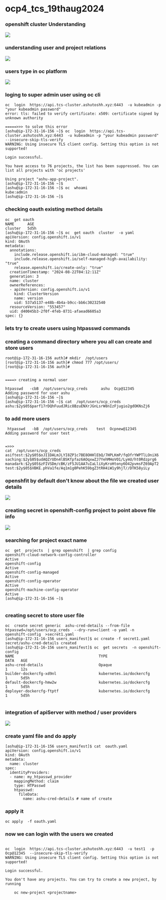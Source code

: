 # ocp4_tcs_19thaug2024

### openshift cluster Understanding 

<img src="oc.png">

### understanding user and project relations 

<img src="user1.png">

### users type in oc platform 

<img src="user2.png">


### loging to super admin user using oc cli 

```
oc  login  https://api.tcs-cluster.ashutoshh.xyz:6443  -u kubeadmin -p "your kubeadmin password"  
error: tls: failed to verify certificate: x509: certificate signed by unknown authority

=====>>> to solve this error 
[ashu@ip-172-31-16-156 ~]$ oc  login  https://api.tcs-cluster.ashutoshh.xyz:6443  -u kubeadmin -p "your kubeadmin password"  --insecure-skip-tls-verify
WARNING: Using insecure TLS client config. Setting this option is not supported!

Login successful.

You have access to 76 projects, the list has been suppressed. You can list all projects with 'oc projects'

Using project "ashu-app-project".
[ashu@ip-172-31-16-156 ~]$ 
[ashu@ip-172-31-16-156 ~]$ oc  whoami
kube:admin
[ashu@ip-172-31-16-156 ~]$ 

```

### checking oauth existing method details 

```
oc  get oauth
NAME      AGE
cluster   5d5h
[ashu@ip-172-31-16-156 ~]$ oc  get oauth  cluster  -o yaml 
apiVersion: config.openshift.io/v1
kind: OAuth
metadata:
  annotations:
    include.release.openshift.io/ibm-cloud-managed: "true"
    include.release.openshift.io/self-managed-high-availability: "true"
    release.openshift.io/create-only: "true"
  creationTimestamp: "2024-08-22T04:12:11Z"
  generation: 3
  name: cluster
  ownerReferences:
  - apiVersion: config.openshift.io/v1
    kind: ClusterVersion
    name: version
    uid: 537a5137-e48b-4b4a-b9cc-bb6c30232540
  resourceVersion: "553457"
  uid: d40045b3-2f0f-4feb-8731-afaead6605a3
spec: {}

```

### lets try to create users using htpasswd commands 

### creating a command directory where you all can create and store users

```
root@ip-172-31-16-156 auth]# mkdir  /opt/users
[root@ip-172-31-16-156 auth]# chmod 777 /opt/users/
[root@ip-172-31-16-156 auth]# 


====> creating a normal user 

htpasswd   -cbB  /opt/users/ocp_creds      ashu  Ocp@12345 
Adding password for user ashu
[ashu@ip-172-31-16-156 ~]$ 
[ashu@ip-172-31-16-156 ~]$ cat  /opt/users/ocp_creds 
ashu:$2y$05$parf17rDQhFuudJRic8BzuENXrJGnLsrW8nIzFjugio2gdOKNsZj6
```

### to add more users 

```
 htpasswd   -bB  /opt/users/ocp_creds    test  Ocpnew@12345
Adding password for user test


=>>>
cat  /opt/users/ocp_creds 
asiftest:$2y$05$oJI1DALmJLYI8ZP1c7BE8OHHlEbQ/7HPLKmP/fqOfrYWPTlLOniX6
saching:$2y$05$udAQZrUDn4lBSKfpfaz6AOqxwZJ7YehMHoVO1/LymU/ht0Rdzprg6
manadark:$2y$05$zFIVSDm/cBK/zF5JU1AA7uIaLliXyKroHtony6O42pvmsFZ69ApT2
test:$2y$05$VBKE.phVa1fe/Aq1m1g0PehK59bgZ3tRH4iW1y9hjT//DTK58yiLy
```


### openshfit by default don't know about the file we created user details 

<img src="ud.png">

### creating secret in openshift-config project to point above file info 

<img src="filec.png">

### searching for project exact name 

```
oc  get  projects  | grep openshift  | grep config 
openshift-cloud-network-config-controller                         Active
openshift-config                                                  Active
openshift-config-managed                                          Active
openshift-config-operator                                         Active
openshift-machine-config-operator                                 Active
[ashu@ip-172-31-16-156 ~]$ 


```

### creating secret to store user file 

```
oc  create secret generic  ashu-cred-details --from-file  htpasswd=/opt/users/ocp_creds  --dry-run=client -o yaml -n    openshift-config  >secret1.yaml 
[ashu@ip-172-31-16-156 users_manifest]$ oc create -f secret1.yaml 
secret/ashu-cred-details created
[ashu@ip-172-31-16-156 users_manifest]$ oc  get secrets  -n openshift-config
NAME                                      TYPE                             DATA   AGE
ashu-cred-details                         Opaque                           1      12s
builder-dockercfg-xd9nl                   kubernetes.io/dockercfg          1      5d5h
default-dockercfg-hmw2w                   kubernetes.io/dockercfg          1      5d5h
deployer-dockercfg-ftptf                  kubernetes.io/dockercfg          1      5d5h


```

### integration of apiServer with method / user providers 

<img src="auth1.png">


### create yaml file and do apply 

```
[ashu@ip-172-31-16-156 users_manifest]$ cat  oauth.yaml 
apiVersion: config.openshift.io/v1
kind: OAuth
metadata:
  name: cluster
spec:
  identityProviders:
  - name: my_htpasswd_provider 
    mappingMethod: claim 
    type: HTPasswd
    htpasswd:
      fileData:
        name: ashu-cred-details # name of create 
```

### apply it 

```
oc apply  -f oauth.yaml
```

### now we can login with the users we created 

```

oc  login  https://api.tcs-cluster.ashutoshh.xyz:6443  -u test1  -p Ocp@12345  --insecure-skip-tls-verify
WARNING: Using insecure TLS client config. Setting this option is not supported!

Login successful.

You don't have any projects. You can try to create a new project, by running

    oc new-project <projectname>


```


